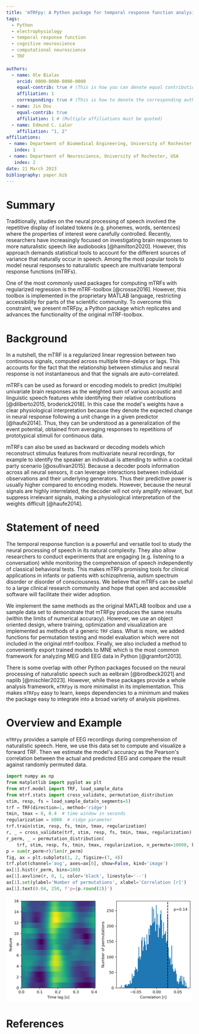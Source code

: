 ```yaml
---
title: 'mTRFpy: A Python package for temporal response function analysis'
tags:
  - Python
  - electrophysiology
  - temporal response function
  - cognitive neuroscience
  - computational neuroscience
  - TRF
  
authors:
  - name: Ole Bialas
    orcid: 0000-0000-0000-0000
    equal-contrib: true # (This is how you can denote equal contributions between multiple authors)
    affiliation: 1
	corresponding: true # (This is how to denote the corresponding author)
  - name: Jin Dou
    equal-contrib: true
    affiliation: 1 # (Multiple affiliations must be quoted)
  - name: Edmund C. Lalor
    affiliation: "1, 2"
affiliations:
 - name: Department of Biomedical Engineering, University of Rochester, USA
   index: 1
 - name: Department of Neuroscience, University of Rochester, USA
   index: 2
date: 21 March 2023
bibliography: paper.bib
---
```


# Summary
Traditionally, studies on the neural processing of speech involved the repetitive display of isolated tokens (e.g. phonemes, words, sentences) where the properties of interest were carefully controlled. Recently, researchers have increasingly focused on  investigating brain responses to more naturalistic speech like audiobooks [@hamilton2020]. However, this approach demands statistical tools to account for the different sources of variance that naturally occur in speech. Among the most popular tools to model neural responses to naturalistic speech are multivariate temporal response functions (mTRFs). 

One of the most commonly used packages for computing mTRFs with regularized regression is the mTRF-toolbox [@crosse2016]. However, this toolbox is implemented in the proprietary MATLAB language, restricting accessibility for parts of the scientific community. To overcome this constraint, we present mTRFpy, a Python package which replicates and advances the functionality of the original mTRF-toolbox.

# Background
In a nutshell, the mTRF is a regularized linear regression between two continuous signals, computed across multiple time-delays or lags. This accounts for the fact that the relationship between stimulus and neural response is not instantaneous and that the signals are auto-correlated. 

mTRFs can be used as forward or encoding models to predict (multiple) univariate brain responses as the weighted sum of various acoustic and linguistic speech features while identifying their relative contributions [@diliberto2015, broderick2018]. In this case the model's weights have a clear physiological interpretation because they denote the expected change in neural response following a unit change in a given predictor [@haufe2014]. Thus, they can be understood as a generalization of the event potential, obtained from averaging responses to repetitions of prototypical stimuli for continuous data.

mTRFs can also be used as backward or decoding models which reconstruct stimulus features from multivariate neural recordings, for example to identify the speaker an individual is attending to within a cocktail party scenario [@osullivan2015]. Because a decoder pools information across all neural sensors, it can leverage interactions between individual observations and their underlying generators. Thus their predictive power is usually higher compared to encoding models. However, because the neural signals are highly interrelated, the decoder will not only amplify relevant, but suppress irrelevant signals, making a physiological interpretation of the weights difficult [@haufe2014].

# Statement of need
The temporal response function is a powerful and versatile tool to study the neural processing of speech in its natural complexity. They also allow researchers to conduct experiments that are engaging (e.g. listening to a conversation) while monitoring the comprehension of speech independently of classical behavioral tests. This makes mTRFs promising tools for clinical applications in infants or patients with schizophrenia, autism spectrum disorder or disorder of consciousness. We believe that mTRFs can be useful to a large clinical research community and hope that open and accessible software will facilitate their wider adoption.

We implement the same methods as the original MATLAB toolbox and use a sample data set to demonstrate that mTRFpy produces the same results (within the limits of numerical accuracy). However, we use an object oriented design, where training, optimization and visualization are implemented as methods of a generic `TRF` class. What is more, we added functions for permutation testing and model evaluation which were not included in the original mtrf-toolbox. Finally, we also included a method to conveniently export trained models to MNE which is the most common framework for analyzing MEG and EEG data in Python [@gramfort2013].

There is some overlap with other Python packages focused on the neural processing of naturalistic speech such as eelbrain [@brodbeck2021] and naplib [@mischler2023]. However, while these packages provide a whole analysis framework, `mTRFpy` is more minimalist in its implementation. This makes `mTRFpy` easy to learn, keeps dependencies to a minimum and makes the package easy to integrate into a broad variety of analysis pipelines.

# Overview and Example
`mTRFpy` provides a sample of EEG recordings during comprehension of naturalistic speech. Here, we use this data set to compute and visualize a forward TRF. Then we estimate the model's accuracy as the Pearson's correlation between the actual and predicted EEG and compare the result against randomly permuted data.

```python
import numpy as np
from matplotlib import pyplot as plt
from mtrf.model import TRF, load_sample_data
from mtrf.stats import cross_validate, permutation_distribution
stim, resp, fs = load_sample_data(n_segments=5)
trf = TRF(direction=1, method='ridge')
tmin, tmax = 0, 0.4  # time window in seconds
regularization = 6000  # ridge parameter
trf.train(stim, resp, fs, tmin, tmax, regularization)
r, _ = cross_validate(trf, stim, resp, fs, tmin, tmax, regularization)
r_perm, _ = permutation_distribution(
    trf, stim, resp, fs, tmin, tmax, regularization, n_permute=10000, k=-1)
p = sum(r_perm>r)/len(r_perm)
fig, ax = plt.subplots(1, 2, figsize=(7, 4))
trf.plot(channel='avg', axes=ax[0], show=False, kind='image')
ax[1].hist(r_perm, bins=100)
ax[1].axvline(r, 0, 1, color='black', linestyle='--')
ax[1].set(ylabel='Number of permutations', xlabel='Correlation [r]')
ax[1].text(0.04, 250, f'p={p.round(2)}')
```
![Left panel shows the TRFs weights, averaged across channels, for each spectral band where bright yellow indicates high and dark blue indicates low weights. The histrogram on the right shows the distribution of correlation coefficients obtained by random permutation. The dashed line marks the actually observed value.](example.png)

# References

